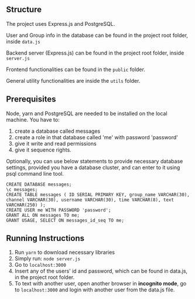 ## Structure

The project uses Express.js and PostgreSQL.

User and Group info in the database can be found in the project root folder, inside ```data.js```

Backend server (Express.js) can be found in the project root folder, inside ```server.js```

Frontend functionalities can be found in the ```public``` folder.

General utility functionalities are inside the ```utils``` folder.


## Prerequisites

Node, yarn and PostgreSQL are needed to be installed on the local machine. You have to: 
1. create a database called messages
2. create a role in that database called 'me' with password 'password'
3. give it write and read permissions
4. give it sequence rights.

Optionally, you can use below statements to provide necessary database settings, provided you have a database cluster, and can enter to it 
using psql command line tool.

```
CREATE DATABASE messages;
\c messages;
CREATE TABLE messages ( ID SERIAL PRIMARY KEY, group_name VARCHAR(30), channel VARCHAR(30), username VARCHAR(30), time VARCHAR(8), text VARCHAR(250) );
CREATE USER me WITH PASSWORD 'password';
GRANT ALL ON messages TO me;
GRANT USAGE, SELECT ON messages_id_seq TO me;
```

## Running Instructions

1. Run ```yarn``` to download necessary libraries
1. Simply run: ``` node server.js ```
2. Go to ```localhost:3000```
3. Insert any of the users' id and password, which can be found in data.js, in the project root folder.
4. To text with another user, open another browser in **incognito mode**, go to ```localhost:3000``` and login with another user from the data.js file.
